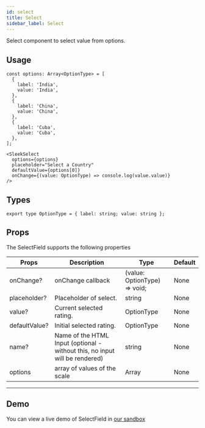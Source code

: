 ```yaml
---
id: select
title: Select
sidebar_label: Select
---
```


Select component to select value from options.

## Usage

```
const options: Array<OptionType> = [
  {
    label: 'India',
    value: 'India',
  },
  {
    label: 'China',
    value: 'China',
  },
  {
    label: 'Cuba',
    value: 'Cuba',
  },
];

<SleekSelect
  options={options}
  placeholder="Select a Country"
  defaultValue={options[0]}
  onChange={(value: OptionType) => console.log(value.value)}
/>
```

## Types
```
export type OptionType = { label: string; value: string };
```

## Props
The SelectField supports the following properties

Props                             | Description                             | Type                              | Default
----------------------------------|-----------------------------------------|-----------------------------------|-----------
onChange?                         | onChange callback                       | (value: OptionType) => void;      | None
placeholder?                      | Placeholder of select.                  | string                            | None
value?                            | Current selected rating.                | OptionType                        | None
defaultValue?                     | Initial selected rating.                | OptionType                        | None
name?                             | Name of the HTML Input (optional - without this, no input will be rendered) | string | None
options                           | array of values of the scale            | Array<OptionType>                 | None
----------------------------------------------------------------------------------------------------------------------------


## Demo
You can view a live demo of SelectField in [our sandbox](https://codesandbox.io/s/v004-byyzz)

